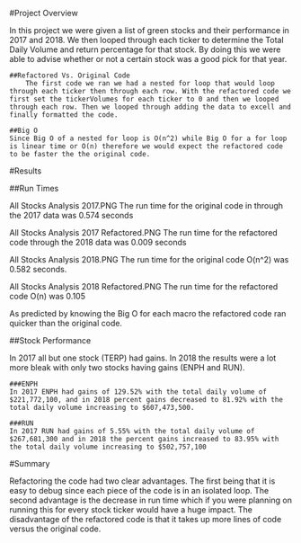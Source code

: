 #Project Overview

In this project we were given a list of green stocks and their performance in 2017 and 2018. We then looped through each ticker to determine the Total Daily Volume and return percentage for that stock. By doing this we were able to advise whether or not a certain stock was a good pick for that year. 

	##Refactored Vs. Original Code
		The first code we ran we had a nested for loop that would loop through each ticker then through each row. With the refactored code we first set the tickerVolumes for each ticker to 0 and then we looped through each row. Then we looped through adding the data to excell and finally formatted the code. 	
		
	##Big O
	Since Big O of a nested for loop is O(n^2) while Big O for a for loop is linear time or O(n) therefore we would expect the refactored code to be faster the the original code. 

#Results

##Run Times

All Stocks Analysis 2017.PNG
The run time for the original code in through the 2017 data was 0.574 seconds

All Stocks Analysis 2017 Refactored.PNG
The run time for the refactored code through the 2018 data was 0.009 seconds

All Stocks Analysis 2018.PNG
The run time for the original code O(n^2) was 0.582 seconds.

All Stocks Analysis 2018 Refactored.PNG
The run time for the refactored code O(n) was 0.105

As predicted by knowing the Big O for each macro the refactored code ran quicker than the original code. 

##Stock Performance

In 2017 all but one stock (TERP) had gains. In 2018 the results were a lot more bleak with only two stocks having gains (ENPH and RUN). 

	###ENPH
	In 2017 ENPH had gains of 129.52% with the total daily volume of $221,772,100, and in 2018 percent gains decreased to 81.92% with the total daily volume increasing to $607,473,500.

	###RUN
	In 2017 RUN had gains of 5.55% with the total daily volume of $267,681,300 and in 2018 the percent gains increased to 83.95% with the total daily volume increasing to $502,757,100

#Summary

Refactoring the code had two clear advantages. The first being that it is easy to debug since each piece of the code is in an isolated loop. The second advantage is the decrease in run time which if you were planning on running this for every stock ticker would have a huge impact. The disadvantage of the refactored code is that it takes up more lines of code versus the original code. 
